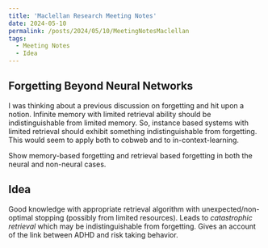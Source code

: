 ```yaml
---
title: 'Maclellan Research Meeting Notes'
date: 2024-05-10
permalink: /posts/2024/05/10/MeetingNotesMaclellan
tags:
  - Meeting Notes
  - Idea
---
```


## Forgetting Beyond Neural Networks

I was thinking about a previous discussion on forgetting and hit upon a notion. Infinite memory with limited retrieval ability should be indistinguishable from limited memory. So, instance based systems with limited retrieval should exhibit something indistinguishable from forgetting. This would seem to apply both to cobweb and to in-context-learning. 

Show memory-based forgetting and retrieval based forgetting in both the neural and non-neural cases.


## Idea

Good knowledge with appropriate retrieval algorithm with unexpected/non-optimal stopping (possibly from limited resources). Leads to _catastrophic retrieval_ which may be indistinguishable from forgetting. Gives an account of the link between ADHD and risk taking behavior.  



